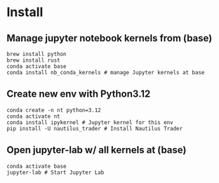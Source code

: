 # Install
## Manage jupyter notebook kernels from (base)
```
brew install python
brew install rust
conda activate base
conda install nb_conda_kernels # manage Jupyter kernels at base
```
## Create new env with Python3.12
```
conda create -n nt python=3.12
conda activate nt
conda install ipykernel # Jupyter kernel for this env
pip install -U nautilus_trader # Install Nautilus Trader
```

## Open jupyter-lab w/ all kernels at (base)
```
conda activate base
jupyter-lab # Start Jupyter Lab
```
